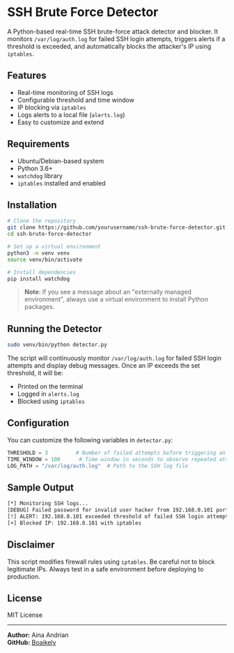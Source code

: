 # SSH Brute Force Detector

A Python-based real-time SSH brute-force attack detector and blocker. It monitors `/var/log/auth.log` for failed SSH login attempts, triggers alerts if a threshold is exceeded, and automatically blocks the attacker's IP using `iptables`.

## Features

- Real-time monitoring of SSH logs
- Configurable threshold and time window
- IP blocking via `iptables`
- Logs alerts to a local file (`alerts.log`)
- Easy to customize and extend

## Requirements

- Ubuntu/Debian-based system
- Python 3.6+
- `watchdog` library
- `iptables` installed and enabled

## Installation

```bash
# Clone the repository
git clone https://github.com/yourusername/ssh-brute-force-detector.git
cd ssh-brute-force-detector

# Set up a virtual environment
python3 -m venv venv
source venv/bin/activate

# Install dependencies
pip install watchdog
```

> **Note**: If you see a message about an "externally managed environment", always use a virtual environment to install Python packages.

## Running the Detector

```bash
sudo venv/bin/python detector.py
```

The script will continuously monitor `/var/log/auth.log` for failed SSH login attempts and display debug messages. Once an IP exceeds the set threshold, it will be:

- Printed on the terminal
- Logged in `alerts.log`
- Blocked using `iptables`

## Configuration

You can customize the following variables in `detector.py`:

```python
THRESHOLD = 3         # Number of failed attempts before triggering an alert
TIME_WINDOW = 100      # Time window in seconds to observe repeated attempts
LOG_PATH = "/var/log/auth.log"  # Path to the SSH log file
```

## Sample Output

```bash
[*] Monitoring SSH logs...
[DEBUG] Failed password for invalid user hacker from 192.168.0.101 port 60234 ssh2
[!] ALERT: 192.168.0.101 exceeded threshold of failed SSH login attempts!
[+] Blocked IP: 192.168.0.101 with iptables
```

## Disclaimer

This script modifies firewall rules using `iptables`. Be careful not to block legitimate IPs. Always test in a safe environment before deploying to production.

## License

MIT License

---

**Author:** Aina Andrian  
**GitHub:** [Boaikely](https://github.com/Boaikely)

